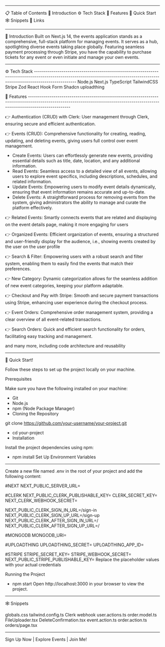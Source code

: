 ---------------------------------------------------------------------------------------------------------------------------------------------------------------------------------

📋 Table of Contents
🤖 Introduction
⚙️ Tech Stack
🔋 Features
🤸 Quick Start
🕸️ Snippets
🔗 Links


---------------------------------------------------------------------------------------------------------------------------------------------------------------------------------

🤖 Introduction
Built on Next.js 14, the events application stands as a comprehensive, full-stack platform for managing events. It serves as a hub, spotlighting diverse events taking place globally. Featuring seamless payment processing through Stripe, you have the capability to purchase tickets for any event or even initiate and manage your own events.

---------------------------------------------------------------------------------------------------------------------------------------------------------------------------------

⚙️ Tech Stack ---------------------------------------------------------------------------------------------------------------------------------------------------------------------------------
Node.js
Next.js
TypeScript
TailwindCSS
Stripe
Zod
React Hook Form
Shadcn
uploadthing

🔋 Features ---------------------------------------------------------------------------------------------------------------------------------------------------------------------------------

👉 Authentication (CRUD) with Clerk: User management through Clerk, ensuring secure and efficient authentication.

👉 Events (CRUD): Comprehensive functionality for creating, reading, updating, and deleting events, giving users full control over event management.

* Create Events: Users can effortlessly generate new events, providing essential details such as title, date, location, and any additional information.
* Read Events: Seamless access to a detailed view of all events, allowing users to explore event specifics, including descriptions, schedules, and related information.
* Update Events: Empowering users to modify event details dynamically, ensuring that event information remains accurate and up-to-date.
* Delete Events: A straightforward process for removing events from the system, giving administrators the ability to manage and curate the platform effectively.

👉 Related Events: Smartly connects events that are related and displaying on the event details page, making it more engaging for users

👉 Organized Events: Efficient organization of events, ensuring a structured and user-friendly display for the audience, i.e., showing events created by the user on the user profile

👉 Search & Filter: Empowering users with a robust search and filter system, enabling them to easily find the events that match their preferences.

👉 New Category: Dynamic categorization allows for the seamless addition of new event categories, keeping your platform adaptable.

👉 Checkout and Pay with Stripe: Smooth and secure payment transactions using Stripe, enhancing user experience during the checkout process.

👉 Event Orders: Comprehensive order management system, providing a clear overview of all event-related transactions.

👉 Search Orders: Quick and efficient search functionality for orders, facilitating easy tracking and management.

and many more, including code architecture and reusability

---------------------------------------------------------------------------------------------------------------------------------------------------------------------------------

🤸 Quick Start!

Follow these steps to set up the project locally on your machine.

Prerequisites

Make sure you have the following installed on your machine:

* Git
* Node.js
* npm (Node Package Manager)
* Cloning the Repository

git clone https://github.com/your-username/your-project.git

* cd your-project
* Installation

Install the project dependencies using npm:

* npm install
Set Up Environment Variables

---------------------------------------------------------------------------------------------------------------------------------------------------------------------------------

Create a new file named .env in the root of your project and add the following content:

#NEXT
NEXT_PUBLIC_SERVER_URL=

#CLERK
NEXT_PUBLIC_CLERK_PUBLISHABLE_KEY=
CLERK_SECRET_KEY=
NEXT_CLERK_WEBHOOK_SECRET=

NEXT_PUBLIC_CLERK_SIGN_IN_URL=/sign-in
NEXT_PUBLIC_CLERK_SIGN_UP_URL=/sign-up
NEXT_PUBLIC_CLERK_AFTER_SIGN_IN_URL=/
NEXT_PUBLIC_CLERK_AFTER_SIGN_UP_URL=/

#MONGODB
MONGODB_URI=

#UPLOADTHING
UPLOADTHING_SECRET=
UPLOADTHING_APP_ID=

#STRIPE
STRIPE_SECRET_KEY=
STRIPE_WEBHOOK_SECRET=
NEXT_PUBLIC_STRIPE_PUBLISHABLE_KEY=
Replace the placeholder values with your actual credentials

Running the Project

* npm start
Open http://localhost:3000 in your browser to view the project.

---------------------------------------------------------------------------------------------------------------------------------------------------------------------------------

🕸️ Snippets

globals.css
tailwind.config.ts
Clerk webhook
user.actions.ts
order.model.ts
FileUploader.tsx
DeleteConfirmation.tsx
event.action.ts
order.action.ts
orders/page.tsx

---------------------------------------------------------------------------------------------------------------------------------------------------------------------------------



Sign Up Now | Explore Events | Join Me!
